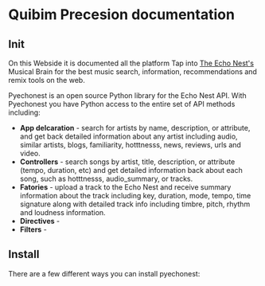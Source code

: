 # Quibim Precesion documentation

## Init
On this Webside it is documented all the platform
Tap into [The Echo Nest's](http://the.echonest.com/) Musical Brain for the best music search, information, recommendations and remix tools on the web.

Pyechonest is an open source Python library for the Echo Nest API.  With Pyechonest you have Python access to the entire set of API methods including:

* **App delcaration** - search for artists by name, description, or attribute, and get back detailed information about any artist including audio, similar artists, blogs, familiarity, hotttnesss, news, reviews, urls and video.
* **Controllers** - search songs by artist, title, description, or attribute (tempo, duration, etc) and get detailed information back about each song, such as hotttnesss, audio_summary, or tracks.
* **Fatories** - upload a track to the Echo Nest and receive summary information about the track including key, duration, mode, tempo, time signature along with detailed track info including timbre, pitch, rhythm and loudness information.
* **Directives** -
* **Filters** -

## Install

There are a few different ways you can install pyechonest: